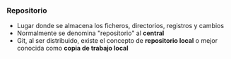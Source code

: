 ### Repositorio
* Lugar donde se almacena los ficheros, directorios, registros y cambios
* Normalmente se denomina "repositorio" al **central**
 * Git, al ser distribuido, existe el concepto de **repositorio local** o mejor conocida como **copia de trabajo local**
